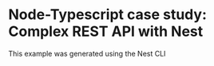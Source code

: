 # Node-Typescript case study: Complex REST API with Nest

This example was generated using the Nest CLI
